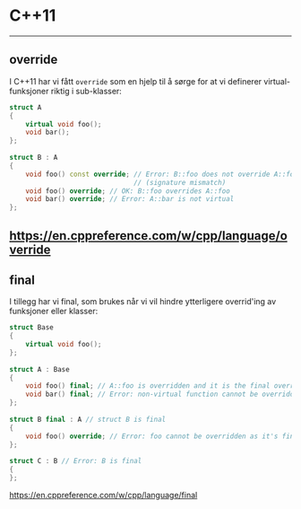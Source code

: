 # C++11
---

## override

I C++11 har vi fått `override` som en hjelp til å sørge for at vi definerer virtual-funksjoner riktig i sub-klasser:

```cpp
struct A
{
    virtual void foo();
    void bar();
};
 
struct B : A
{
    void foo() const override; // Error: B::foo does not override A::foo
                               // (signature mismatch)
    void foo() override; // OK: B::foo overrides A::foo
    void bar() override; // Error: A::bar is not virtual
};
```

https://en.cppreference.com/w/cpp/language/override
---

## final

I tillegg har vi final, som brukes når vi vil hindre ytterligere overrid'ing av funksjoner eller klasser:

```cpp
struct Base
{
    virtual void foo();
};
 
struct A : Base
{
    void foo() final; // A::foo is overridden and it is the final override
    void bar() final; // Error: non-virtual function cannot be overridden or be final
};
 
struct B final : A // struct B is final
{
    void foo() override; // Error: foo cannot be overridden as it's final in A
};
 
struct C : B // Error: B is final
{
};
```

https://en.cppreference.com/w/cpp/language/final
